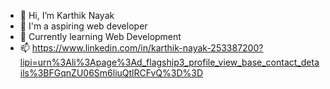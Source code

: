 - 👋 Hi, I’m Karthik Nayak
- 👀 I'm a aspiring web developer
- 🌱 Currently learning Web Development
- 📫 https://www.linkedin.com/in/karthik-nayak-253387200?lipi=urn%3Ali%3Apage%3Ad_flagship3_profile_view_base_contact_details%3BFGqnZU06Sm6liuQtlRCFvQ%3D%3D

<!---
karthiknayak6/karthiknayak6 is a ✨ special ✨ repository because its `README.md` (this file) appears on your GitHub profile.
You can click the Preview link to take a look at your changes.
--->
